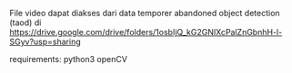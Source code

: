 File video dapat diakses dari
data temporer abandoned object detection (taod) di https://drive.google.com/drive/folders/1osbIjQ_kG2GNIXcPalZnGbnhH-l-SGyv?usp=sharing 

requirements:
python3 
openCV
